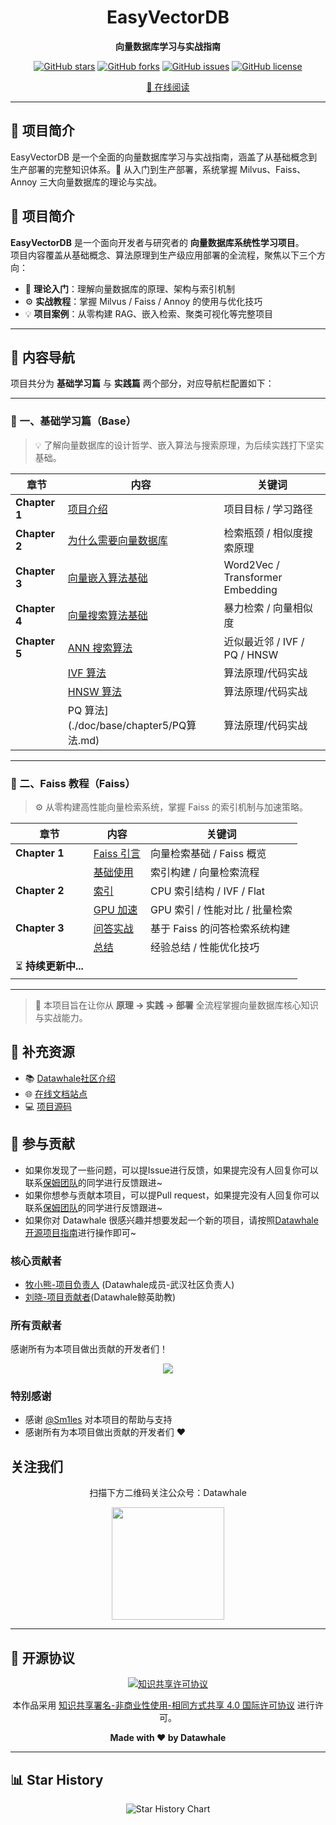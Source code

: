 <div align="center">

# EasyVectorDB

**向量数据库学习与实战指南**

[![GitHub stars](https://img.shields.io/github/stars/datawhalechina/easy-vectordb?style=flat-square)](https://github.com/datawhalechina/easy-vectordb/stargazers) [![GitHub forks](https://img.shields.io/github/forks/datawhalechina/easy-vectordb?style=flat-square)](https://github.com/datawhalechina/easy-vectordb/network/members) [![GitHub issues](https://img.shields.io/github/issues/datawhalechina/easy-vectordb?style=flat-square)](https://github.com/datawhalechina/easy-vectordb/issues) [![GitHub license](https://img.shields.io/github/license/datawhalechina/easy-vectordb?style=flat-square)](https://github.com/datawhalechina/easy-vectordb/blob/main/LICENSE)

[📖 在线阅读](https://datawhalechina.github.io/easy-vectordb/)

</div>

---

## 🌟 项目简介

EasyVectorDB 是一个全面的向量数据库学习与实战指南，涵盖了从基础概念到生产部署的完整知识体系。🚀 从入门到生产部署，系统掌握 Milvus、Faiss、Annoy 三大向量数据库的理论与实战。

## 🧭 项目简介

**EasyVectorDB** 是一个面向开发者与研究者的 **向量数据库系统性学习项目**。  
项目内容覆盖从基础概念、算法原理到生产级应用部署的全流程，聚焦以下三个方向：

- 🧩 **理论入门**：理解向量数据库的原理、架构与索引机制  
- ⚙️ **实战教程**：掌握 Milvus / Faiss / Annoy 的使用与优化技巧  
- 💡 **项目案例**：从零构建 RAG、嵌入检索、聚类可视化等完整项目  

---


## 📖 内容导航

项目共分为 **基础学习篇** 与 **实践篇** 两个部分，对应导航栏配置如下：

---

### 🏁 一、基础学习篇（Base）

> 💡 了解向量数据库的设计哲学、嵌入算法与搜索原理，为后续实践打下坚实基础。

| 章节 | 内容 | 关键词 |
|------|------|--------|
| **Chapter 1** | [项目介绍](./doc/base/chapter1/项目介绍.md) | 项目目标 / 学习路径 |
| **Chapter 2** | [为什么需要向量数据库](./doc/base/chapter2/为什么需要向量数据库.md) | 检索瓶颈 / 相似度搜索原理 |
| **Chapter 3** | [向量嵌入算法基础](./doc/base/chapter3/向量嵌入算法基础.md) | Word2Vec / Transformer Embedding |
| **Chapter 4** | [向量搜索算法基础](./doc/base/chapter4/向量搜索算法基础.md) | 暴力检索 / 向量相似度 |
| **Chapter 5** | [ANN 搜索算法](./doc/base/chapter5/ANN搜索算法.md) | 近似最近邻 / IVF / PQ / HNSW |
|               | [IVF 算法](./doc/base/chapter5/IVF算法.md) | 算法原理/代码实战 |
|               | [HNSW 算法](./doc/base/chapter5/HNSW算法.md) | 算法原理/代码实战 |
|               | PQ 算法](./doc/base/chapter5/PQ算法.md) | 算法原理/代码实战 |

---

### 🔧 二、Faiss 教程（Faiss）

> ⚙️ 从零构建高性能向量检索系统，掌握 Faiss 的索引机制与加速策略。

| 章节 | 内容 | 关键词 |
|------|------|--------|
| **Chapter 1** | [Faiss 引言](./docs/Faiss/引言.md) | 向量检索基础 / Faiss 概览 |
|                | [基础使用](./docs/Faiss/基础使用.md) | 索引构建 / 向量检索流程 |
| **Chapter 2** | [索引](./docs/Faiss/索引.md) | CPU 索引结构 / IVF / Flat |
|                | [GPU 加速](./docs/Faiss/GPU加速.md) | GPU 索引 / 性能对比 / 批量检索 |
| **Chapter 3** | [问答实战](./docs/Faiss/问答实战.md) | 基于 Faiss 的问答检索系统构建 |
|                | [总结](./docs/Faiss/总结.md) | 经验总结 / 性能优化技巧 |
| ⏳ **持续更新中...** |  |  |

---

> 📘 本项目旨在让你从 **原理 → 实践 → 部署** 全流程掌握向量数据库核心知识与实战能力。

## 📄 补充资源

- 📚 [Datawhale社区介绍](./docs/Datawhale%E7%A4%BE%E5%8C%BA%E4%BB%8B%E7%BB%8D.pdf)
- 🌐 [在线文档站点](https://datawhalechina.github.io/easy-vectordb/)
- 💻 [项目源码](https://github.com/datawhalechina/easy-vectordb/tree/main/src)

## 🤝 参与贡献

- 如果你发现了一些问题，可以提Issue进行反馈，如果提完没有人回复你可以联系[保姆团队](https://github.com/datawhalechina/DOPMC/blob/main/OP.md)的同学进行反馈跟进~
- 如果你想参与贡献本项目，可以提Pull request，如果提完没有人回复你可以联系[保姆团队](https://github.com/datawhalechina/DOPMC/blob/main/OP.md)的同学进行反馈跟进~
- 如果你对 Datawhale 很感兴趣并想要发起一个新的项目，请按照[Datawhale开源项目指南](https://github.com/datawhalechina/DOPMC/blob/main/GUIDE.md)进行操作即可~

### 核心贡献者
- [牧小熊-项目负责人](https://github.com/muxiaoxiong) (Datawhale成员-武汉社区负责人)
- [刘晓-项目贡献者](https://github.com/Halukisan)(Datawhale鲸英助教)

### 所有贡献者

感谢所有为本项目做出贡献的开发者们！

<div align="center">

<a href="https://github.com/datawhalechina/easy-vectordb/graphs/contributors">
  <img src="https://contrib.rocks/image?repo=datawhalechina/easy-vectordb" />
</a>

</div>

### 特别感谢
- 感谢 [@Sm1les](https://github.com/Sm1les) 对本项目的帮助与支持
- 感谢所有为本项目做出贡献的开发者们 ❤️

## 关注我们

<div align=center>
<p>扫描下方二维码关注公众号：Datawhale</p>
<img src="https://raw.githubusercontent.com/datawhalechina/pumpkin-book/master/res/qrcode.jpeg" width = "180" height = "180">
</div>

---

## 📜 开源协议

<div align="center">

<a rel="license" href="http://creativecommons.org/licenses/by-nc-sa/4.0/">
  <img alt="知识共享许可协议" style="border-width:0" src="https://img.shields.io/badge/license-CC%20BY--NC--SA%204.0-lightgrey" />
</a>

本作品采用 [知识共享署名-非商业性使用-相同方式共享 4.0 国际许可协议](http://creativecommons.org/licenses/by-nc-sa/4.0/) 进行许可。

**Made with ❤️ by Datawhale**

</div>

---

## 📊 Star History

<div align="center">

<picture>
  <source media="(prefers-color-scheme: dark)" srcset="https://api.star-history.com/svg?repos=datawhalechina/easy-vectordb&type=Date&theme=dark" />
  <source media="(prefers-color-scheme: light)" srcset="https://api.star-history.com/svg?repos=datawhalechina/easy-vectordb&type=Date" />
  <img alt="Star History Chart" src="https://api.star-history.com/svg?repos=datawhalechina/easy-vectordb&type=Date" />
</picture>


</div>
